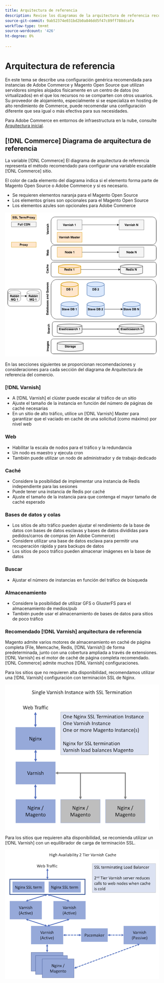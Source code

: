 ```yaml
---
title: Arquitectura de referencia
description: Revise los diagramas de la arquitectura de referencia recomendada para implementaciones de Adobe Commerce y Magento Open Source.
source-git-commit: 9ab52374e031bd2b0a846dd5f47c89ff788dcafa
workflow-type: tm+mt
source-wordcount: '426'
ht-degree: 0%

---
```



# Arquitectura de referencia

En este tema se describe una configuración genérica recomendada para instancias de Adobe Commerce y Magento Open Source que utilizan servidores simples alojados físicamente en un centro de datos (no virtualizados) en el que los recursos no se comparten con otros usuarios. Su proveedor de alojamiento, especialmente si se especializa en hosting de alto rendimiento de Commerce, puede recomendar una configuración diferente que sea igual o más efectiva para sus necesidades.

Para Adobe Commerce en entornos de infraestructura en la nube, consulte [Arquitectura inicial](https://devdocs.magento.com/cloud/architecture/starter-architecture.html).

## [!DNL Commerce] Diagrama de arquitectura de referencia

La variable [!DNL Commerce] El diagrama de arquitectura de referencia representa el método recomendado para configurar una variable escalable [!DNL Commerce] sitio.

El color de cada elemento del diagrama indica si el elemento forma parte de Magento Open Source o Adobe Commerce y si es necesario.

* Se requieren elementos naranja para el Magento Open Source
* Los elementos grises son opcionales para el Magento Open Source
* Los elementos azules son opcionales para Adobe Commerce

![Diagrama de arquitectura de referencia comercial](../assets/performance/images/ref-architecture-2.3.png)

En las secciones siguientes se proporcionan recomendaciones y consideraciones para cada sección del diagrama de Arquitectura de referencia del comercio.

### [!DNL Varnish]

* A [!DNL Varnish] el clúster puede escalar al tráfico de un sitio
* Ajuste el tamaño de la instancia en función del número de páginas de caché necesarias
* En un sitio de alto tráfico, utilice un [!DNL Varnish] Master para garantizar que el vaciado en caché de una solicitud (como máximo) por nivel web

### Web

* Habilitar la escala de nodos para el tráfico y la redundancia
* Un nodo es maestro y ejecuta cron
* También puede utilizar un nodo de administrador y de trabajo dedicado

### Caché

* Considere la posibilidad de implementar una instancia de Redis independiente para las sesiones
* Puede tener una instancia de Redis por caché
* Ajuste el tamaño de la instancia para que contenga el mayor tamaño de caché esperado

### Bases de datos y colas

* Los sitios de alto tráfico pueden ajustar el rendimiento de la base de datos con bases de datos esclavas y bases de datos divididas para pedidos/carros de compras (en Adobe Commerce)
* Considere utilizar una base de datos esclava para permitir una recuperación rápida y para backups de datos
* Los sitios de poco tráfico pueden almacenar imágenes en la base de datos

### Buscar

* Ajustar el número de instancias en función del tráfico de búsqueda

### Almacenamiento

* Considere la posibilidad de utilizar GFS o GlusterFS para el almacenamiento de medios/pub
* También puede usar el almacenamiento de bases de datos para sitios de poco tráfico

### Recomendado [!DNL Varnish] arquitectura de referencia

Magento admite varios motores de almacenamiento en caché de página completa (File, Memcache, Redis, [!DNL Varnish]) de forma predeterminada, junto con una cobertura ampliada a través de extensiones. [!DNL Varnish] es el motor de caché de página completa recomendado.  [!DNL Commerce] admite muchos [!DNL Varnish] configuraciones.

Para los sitios que no requieren alta disponibilidad, recomendamos utilizar una [!DNL Varnish] configuración con terminación SSL de Nginx.

![Sencilla [!DNL Varnish] Configuración con terminación SSL](../assets/performance/images/single-varnish-with-ssl-termination.png)

Para los sitios que requieren alta disponibilidad, se recomienda utilizar un [!DNL Varnish] con un equilibrador de carga de terminación SSL.

![Dos niveles de alta disponibilidad [!DNL Varnish] configuración con equilibrador de carga con terminación SSL](../assets/performance/images/ha-2-tier-varnish-with-ssl-term-load-balancer.png)
